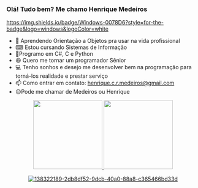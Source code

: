 ### Olá! Tudo bem? Me chamo Henrique Medeiros
https://img.shields.io/badge/Windows-0078D6?style=for-the-badge&logo=windows&logoColor=white

- 🚢 Aprendendo Orientação a Objetos pra usar na vida profissional
- ⌨ Estou cursando Sistemas de Informação
- 🙂Programo em C#, C e Python
- 😆 Quero me tornar um programador Sênior
- 💻 Tenho sonhos e desejo me desenvolver bem na programação para torná-los realidade e prestar serviço
- 📫 Como entrar em contato: henrique.c.r.medeiros@gmail.com
- 😉Pode me chamar de Medeiros ou Henrique


<div align="center">
  <a href="https://github.com/Medeiroshenrique">
  <img height="180em" src="https://github-readme-stats.vercel.app/api?username=Medeiroshenrique&show_icons=true&theme=gruvbox&include_all_commits=true&count_private=true"/>
  <img height="180em" src="https://github-readme-stats.vercel.app/api/top-langs/?username=Medeiroshenrique&layout=compact&langs_count=7&theme=gruvbox"/>
    

 

![138322189-2db8df52-9dcb-40a0-88a8-c365466bd33d](https://user-images.githubusercontent.com/102472768/163292329-2a5a71c1-a0ca-434d-88a0-b91a7c65dcaf.gif)
